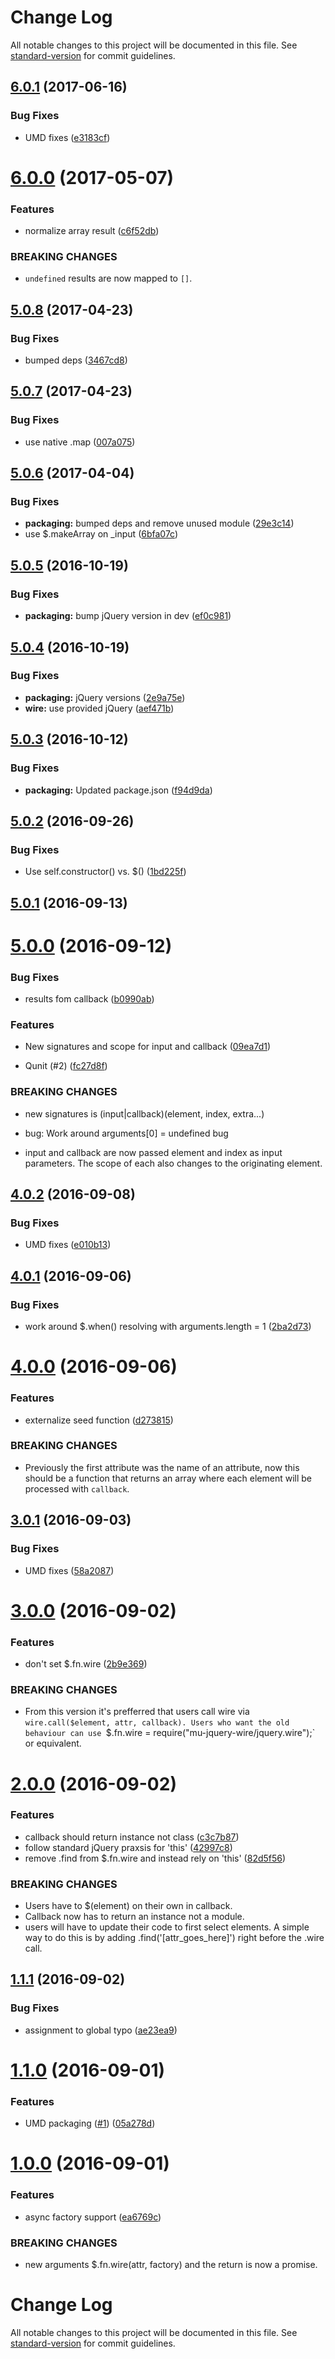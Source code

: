 # Change Log

All notable changes to this project will be documented in this file. See [standard-version](https://github.com/conventional-changelog/standard-version) for commit guidelines.

<a name="6.0.1"></a>
## [6.0.1](https://github.com/mu-lib/mu-jquery-wire/compare/v6.0.0...v6.0.1) (2017-06-16)


### Bug Fixes

* UMD fixes ([e3183cf](https://github.com/mu-lib/mu-jquery-wire/commit/e3183cf))



<a name="6.0.0"></a>
# [6.0.0](https://github.com/mu-lib/mu-jquery-wire/compare/v5.0.8...v6.0.0) (2017-05-07)


### Features

* normalize array result ([c6f52db](https://github.com/mu-lib/mu-jquery-wire/commit/c6f52db))


### BREAKING CHANGES

* `undefined` results are now mapped to `[]`.



<a name="5.0.8"></a>
## [5.0.8](https://github.com/mu-lib/mu-jquery-wire/compare/v5.0.7...v5.0.8) (2017-04-23)


### Bug Fixes

* bumped deps ([3467cd8](https://github.com/mu-lib/mu-jquery-wire/commit/3467cd8))



<a name="5.0.7"></a>
## [5.0.7](https://github.com/mu-lib/mu-jquery-wire/compare/v5.0.6...v5.0.7) (2017-04-23)


### Bug Fixes

* use native .map ([007a075](https://github.com/mu-lib/mu-jquery-wire/commit/007a075))



<a name="5.0.6"></a>
## [5.0.6](https://github.com/mu-lib/mu-jquery-wire/compare/v5.0.5...v5.0.6) (2017-04-04)


### Bug Fixes

* **packaging:** bumped deps and remove unused module ([29e3c14](https://github.com/mu-lib/mu-jquery-wire/commit/29e3c14))
* use $.makeArray on _input ([6bfa07c](https://github.com/mu-lib/mu-jquery-wire/commit/6bfa07c))



<a name="5.0.5"></a>
## [5.0.5](https://github.com/mu-lib/mu-jquery-wire/compare/v5.0.4...v5.0.5) (2016-10-19)


### Bug Fixes

* **packaging:** bump jQuery version in dev ([ef0c981](https://github.com/mu-lib/mu-jquery-wire/commit/ef0c981))



<a name="5.0.4"></a>
## [5.0.4](https://github.com/mu-lib/mu-jquery-wire/compare/v5.0.3...v5.0.4) (2016-10-19)


### Bug Fixes

* **packaging:** jQuery versions ([2e9a75e](https://github.com/mu-lib/mu-jquery-wire/commit/2e9a75e))
* **wire:** use provided jQuery ([aef471b](https://github.com/mu-lib/mu-jquery-wire/commit/aef471b))



<a name="5.0.3"></a>
## [5.0.3](https://github.com/mu-lib/mu-jquery-wire/compare/v5.0.2...v5.0.3) (2016-10-12)


### Bug Fixes

* **packaging:** Updated package.json ([f94d9da](https://github.com/mu-lib/mu-jquery-wire/commit/f94d9da))



<a name="5.0.2"></a>
## [5.0.2](https://github.com/mu-lib/mu-jquery-wire/compare/v5.0.1...v5.0.2) (2016-09-26)


### Bug Fixes

* Use self.constructor() vs. $() ([1bd225f](https://github.com/mu-lib/mu-jquery-wire/commit/1bd225f))



<a name="5.0.1"></a>
## [5.0.1](https://github.com/mu-lib/mu-jquery-wire/compare/v5.0.0...v5.0.1) (2016-09-13)



<a name="5.0.0"></a>
# [5.0.0](https://github.com/mu-lib/mu-jquery-wire/compare/v4.0.2...v5.0.0) (2016-09-12)


### Bug Fixes

* results fom callback ([b0990ab](https://github.com/mu-lib/mu-jquery-wire/commit/b0990ab))


### Features

* New signatures and scope for input and callback ([09ea7d1](https://github.com/mu-lib/mu-jquery-wire/commit/09ea7d1))


* Qunit (#2) ([fc27d8f](https://github.com/mu-lib/mu-jquery-wire/commit/fc27d8f))


### BREAKING CHANGES

* new signatures is (input|callback)(element, index,
extra...)

* bug: Work around arguments[0] = undefined bug
* input and callback are now passed element and index as
input parameters. The scope of each also changes to the originating
element.



<a name="4.0.2"></a>
## [4.0.2](https://github.com/mu-lib/mu-jquery-wire/compare/v4.0.1...v4.0.2) (2016-09-08)


### Bug Fixes

* UMD fixes ([e010b13](https://github.com/mu-lib/mu-jquery-wire/commit/e010b13))



<a name="4.0.1"></a>
## [4.0.1](https://github.com/mu-lib/mu-jquery-wire/compare/v4.0.0...v4.0.1) (2016-09-06)


### Bug Fixes

* work around $.when() resolving with arguments.length = 1 ([2ba2d73](https://github.com/mu-lib/mu-jquery-wire/commit/2ba2d73))



<a name="4.0.0"></a>
# [4.0.0](https://github.com/mu-lib/mu-jquery-wire/compare/v3.0.1...v4.0.0) (2016-09-06)


### Features

* externalize seed function ([d273815](https://github.com/mu-lib/mu-jquery-wire/commit/d273815))


### BREAKING CHANGES

* Previously the first attribute was the name of an
attribute, now this should be a function that returns an array where each
element will be processed with `callback`.



<a name="3.0.1"></a>
## [3.0.1](https://github.com/mu-lib/mu-jquery-wire/compare/v3.0.0...v3.0.1) (2016-09-03)


### Bug Fixes

* UMD fixes ([58a2087](https://github.com/mu-lib/mu-jquery-wire/commit/58a2087))



<a name="3.0.0"></a>
# [3.0.0](https://github.com/mu-lib/mu-jquery-wire/compare/v2.0.0...v3.0.0) (2016-09-02)


### Features

* don't set $.fn.wire ([2b9e369](https://github.com/mu-lib/mu-jquery-wire/commit/2b9e369))


### BREAKING CHANGES

* From this version it's prefferred that users call wire
via `wire.call($element, attr, callback). Users who want the old behaviour
can use `$.fn.wire = require("mu-jquery-wire/jquery.wire");` or equivalent.



<a name="2.0.0"></a>
# [2.0.0](https://github.com/mu-lib/mu-jquery-wire/compare/v1.1.1...v2.0.0) (2016-09-02)


### Features

* callback should return instance not class ([c3c7b87](https://github.com/mu-lib/mu-jquery-wire/commit/c3c7b87))
* follow standard jQuery praxsis for 'this' ([42997c8](https://github.com/mu-lib/mu-jquery-wire/commit/42997c8))
* remove .find from $.fn.wire and instead rely on 'this' ([82d5f56](https://github.com/mu-lib/mu-jquery-wire/commit/82d5f56))


### BREAKING CHANGES

* Users have to $(element) on their own in callback.
* Callback now has to return an instance not a module.
* users will have to update their code to first select
elements. A simple way to do this is by adding .find('[attr_goes_here]')
right before the .wire call.



<a name="1.1.1"></a>
## [1.1.1](https://github.com/mu-lib/mu-jquery-wire/compare/v1.1.0...v1.1.1) (2016-09-02)


### Bug Fixes

* assignment to global typo ([ae23ea9](https://github.com/mu-lib/mu-jquery-wire/commit/ae23ea9))



<a name="1.1.0"></a>
# [1.1.0](https://github.com/mu-lib/mu-jquery-wire/compare/v1.0.0...v1.1.0) (2016-09-01)


### Features

* UMD packaging ([#1](https://github.com/mu-lib/mu-jquery-wire/issues/1)) ([05a278d](https://github.com/mu-lib/mu-jquery-wire/commit/05a278d))



<a name="1.0.0"></a>
# [1.0.0](https://github.com/mu-lib/mu-jquery-wire/compare/v0.0.1...v1.0.0) (2016-09-01)


### Features

* async factory support ([ea6769c](https://github.com/mu-lib/mu-jquery-wire/commit/ea6769c))


### BREAKING CHANGES

* new arguments $.fn.wire(attr, factory) and the return is
now a promise.



# Change Log

All notable changes to this project will be documented in this file. See [standard-version](https://github.com/conventional-changelog/standard-version) for commit guidelines.
